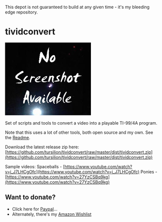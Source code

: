 This depot is not guaranteed to build at any given time - it's my bleeding edge repository.

tividconvert
============

![Screenshot](https://github.com/tursilion/tividconvert/raw/master/dist/noimage.jpg)

Set of scripts and tools to convert a video into a playable TI-99/4A program.

Note that this uses a lot of other tools, both open source and my own. See the [Readme](readme.txt).

Download the latest release zip here: [https://github.com/tursilion/tividconvert/raw/master/dist/tividconvert.zip](https://github.com/tursilion/tividconvert/raw/master/dist/tividconvert.zip)

Sample videos:
Spaceballs - [https://www.youtube.com/watch?v=j_J7LHCgOfc](https://www.youtube.com/watch?v=j_J7LHCgOfc)
Ponies - [https://www.youtube.com/watch?v=27YzCSBq9kg](https://www.youtube.com/watch?v=27YzCSBq9kg)

Want to donate?
---------------

- Click here for [Paypal](https://PayPal.Me/tursilion)...
- Alternately, there's my [Amazon Wishlist](http://www.amazon.com/gp/registry/2AFCOAM5DD1L6/ref=cm_aya_wl/103-5991996-6483001)

